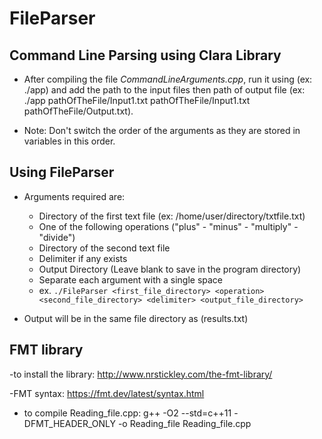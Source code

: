 # FileParser

## Command Line Parsing using Clara Library

- After compiling the file *CommandLineArguments.cpp*, run it using (ex: ./app) and add the path to the input files then path of output file (ex: ./app   pathOfTheFile/Input1.txt  pathOfTheFile/Input1.txt   pathOfTheFile/Output.txt).

- Note: Don't switch the order of the arguments as they are stored in variables in this order.

## Using FileParser

- Arguments required are:

  - Directory of the first text file (ex: /home/user/directory/txtfile.txt)
  - One of the following operations ("plus" - "minus" - "multiply" - "divide")
  - Directory of the second text file
  - Delimiter if any exists
  - Output Directory (Leave blank to save in the program directory)
  - Separate each argument with a single space
  - ex. `./FileParser <first_file_directory> <operation> <second_file_directory> <delimiter> <output_file_directory>`

- Output will be in the same file directory as (results.txt)

## FMT library

-to install the library:
<http://www.nrstickley.com/the-fmt-library/>

-FMT syntax:
<https://fmt.dev/latest/syntax.html>

- to compile Reading_file.cpp:
g++ -O2 --std=c++11 -DFMT_HEADER_ONLY -o Reading_file Reading_file.cpp
